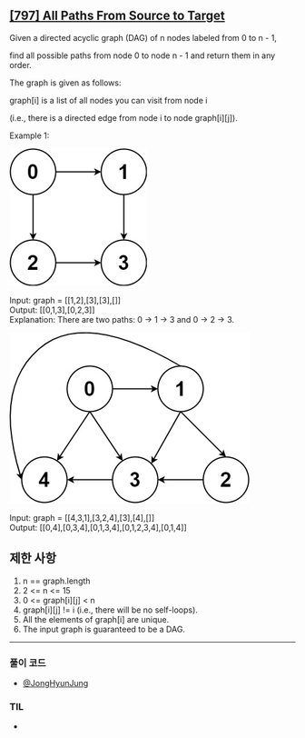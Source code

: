 ## [[797] All Paths From Source to Target](https://leetcode.com/problems/all-paths-from-source-to-target/)

Given a directed acyclic graph (DAG) of n nodes labeled from 0 to n - 1, 

find all possible paths from node 0 to node n - 1 and return them in any order.

The graph is given as follows: 

graph[i] is a list of all nodes you can visit from node i 

(i.e., there is a directed edge from node i to node graph[i][j]).

Example 1:

![alt text](image.png)

Input: graph = [[1,2],[3],[3],[]] <br>
Output: [[0,1,3],[0,2,3]] <br>
Explanation: There are two paths: 0 -> 1 -> 3 and 0 -> 2 -> 3.<br>

![alt text](image-1.png)

Input: graph = [[4,3,1],[3,2,4],[3],[4],[]] <br>
Output: [[0,4],[0,3,4],[0,1,3,4],[0,1,2,3,4],[0,1,4]] <br>

## 제한 사항

1. n == graph.length
2. 2 <= n <= 15
3. 0 <= graph[i][j] < n
4. graph[i][j] != i (i.e., there will be no self-loops).
5. All the elements of graph[i] are unique.
6. The input graph is guaranteed to be a DAG.

***

### 풀이 코드

- [@JongHyunJung](https://github.com/viaunixue/algorithm-study/blob/main/leetcode/medium/797/jjh.py)

### TIL

* [](https://almond0115.tistory.com/entry/)